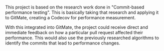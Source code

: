 This project is based on the research work done in "Commit-based
performance testing". This is basically taking that research and
applying it to GitMate, creating a Codecov for performance
measurement.

With this integrated into GitMate, the project could receive direct and
immediate feedback on how a particular pull request affected their
performance. This would also use the previously researched algorithms
to identify the commits that lead to performance changes.
